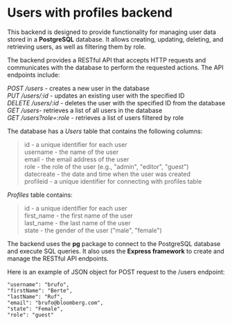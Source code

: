 
# Users with profiles backend

This backend is designed to provide functionality for managing user data stored in a **PostgreSQL** database. It allows creating, updating, deleting, and retrieving users, as well as filtering them by role.

The backend provides a RESTful API that accepts HTTP requests and communicates with the database to perform the requested actions. The API endpoints include:

_POST /users_ - creates a new user in the database  
_PUT /users/:id_ - updates an existing user with the specified ID  
_DELETE /users/:id_ - deletes the user with the specified ID from the database   
_GET /users_- retrieves a list of all users in the database  
_GET /users?role=:role_ - retrieves a list of users filtered by role  

The database has a _Users_ table that contains the following columns:
>id - a unique identifier for each user  
>username - the name of the user  
>email - the email address of the user  
>role - the role of the user (e.g., "admin", "editor", "guest")  
>datecreate - the date and time when the user was created  
>profileid - a unique identifier for connecting with profiles table  

_Profiles_ table contains:  
>id - a unique identifier for each user  
>first_name - the first name of the user  
>last_name - the last name of the user  
>state - the gender of the user ("male", "female")  

The backend uses the **pg** package to connect to the PostgreSQL database and execute SQL queries. It also uses the **Express framework** to create and manage the RESTful API endpoints.

Here is an example of JSON object for POST request to the /users endpoint:

```
"username": "brufo",
"firstName": "Berte",
"lastName": "Ruf",
"email": "brufo@bloomberg.com",
"state": "Female",
"role": "guest"
```
